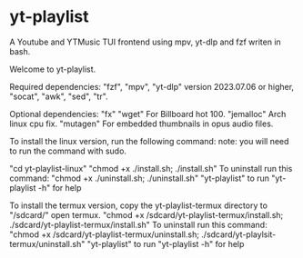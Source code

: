 # yt-playlist
A Youtube and YTMusic TUI frontend using mpv, yt-dlp and fzf writen in bash.

Welcome to yt-playlist.

Required dependencies: "fzf", "mpv", "yt-dlp" version 2023.07.06 or higher, "socat", "awk", "sed", "tr".

Optional dependencies: "fx" "wget" For Billboard hot 100. "jemalloc" Arch linux cpu fix. "mutagen" For embedded thumbnails in opus audio files.

To install the linux version, run the following command: 
note: you will need to run the command with sudo.

"cd yt-playlist-linux"
"chmod +x ./install.sh; ./install.sh"
To uninstall run this command:
"chmod +x ./uninstall.sh; ./uninstall.sh"
"yt-playlist" to run "yt-playlist -h" for help

To install the termux version, copy the yt-playlist-termux directory to "/sdcard/"
open termux.
"chmod +x /sdcard/yt-playlist-termux/install.sh; ./sdcard/yt-playlist-termux/install.sh"
To uninstall run this command:
"chmod +x /sdcard/yt-playlist-termux/uninstall.sh; ./sdcard/yt-playlsit-termux/uninstall.sh"
"yt-playlist" to run "yt-playlist -h" for help
